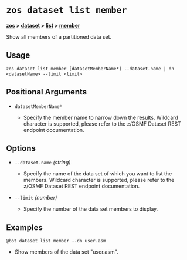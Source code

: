 # `zos dataset list member`

**[zos](../../zos) > [dataset](../dataset) > [list](./list) > [member](zos-dataset-list-member)**

Show all members of a partitioned data set. <!--dataset-list-member-description-->

## Usage

```zos dataset list member [datasetMemberName*] --dataset-name | dn <datasetName> --limit <limit>```

## Positional Arguments

- `datasetMemberName*`

    - Specify the member name to narrow down the results. Wildcard character is supported, please refer to the z/OSMF Dataset REST endpoint documentation.

## Options 

- `--dataset-name` *(string)*
    - Specify the name of the data set of which you want to list the members. Wildcard character is supported, please refer to the z/OSMF Dataset REST endpoint documentation.

- `--limit` *(number)*
    - Specify the number of the data set members to display.

## Examples

```
@bot dataset list member --dn user.asm
``` 
- Show members of the data set "user.asm".